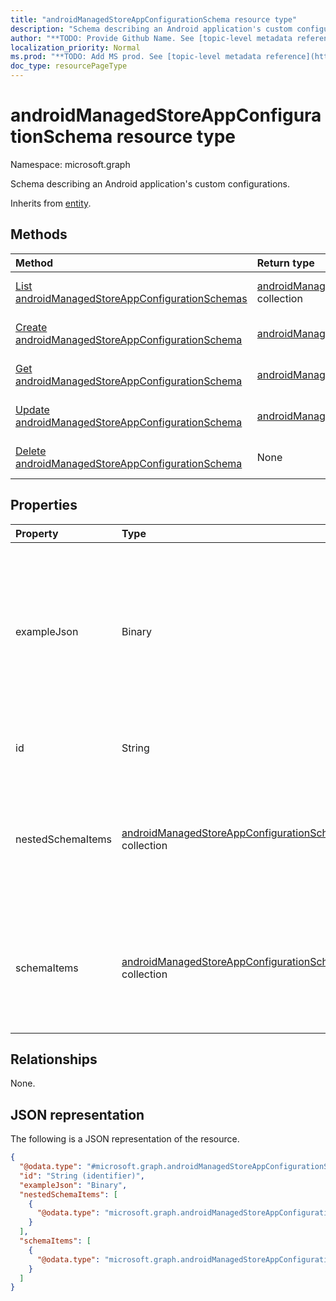 ```yaml
---
title: "androidManagedStoreAppConfigurationSchema resource type"
description: "Schema describing an Android application's custom configurations."
author: "**TODO: Provide Github Name. See [topic-level metadata reference](https://msgo.azurewebsites.net/add/document/guidelines/metadata.html#topic-level-metadata)**"
localization_priority: Normal
ms.prod: "**TODO: Add MS prod. See [topic-level metadata reference](https://msgo.azurewebsites.net/add/document/guidelines/metadata.html#topic-level-metadata)**"
doc_type: resourcePageType
---
```


# androidManagedStoreAppConfigurationSchema resource type

Namespace: microsoft.graph



Schema describing an Android application's custom configurations.


Inherits from [entity](../resources/entity.md).

## Methods
|Method|Return type|Description|
|:---|:---|:---|
|[List androidManagedStoreAppConfigurationSchemas](../api/androidmanagedstoreappconfigurationschema-list.md)|[androidManagedStoreAppConfigurationSchema](../resources/androidmanagedstoreappconfigurationschema.md) collection|Get a list of the [androidManagedStoreAppConfigurationSchema](../resources/androidmanagedstoreappconfigurationschema.md) objects and their properties.|
|[Create androidManagedStoreAppConfigurationSchema](../api/androidmanagedstoreappconfigurationschema-create.md)|[androidManagedStoreAppConfigurationSchema](../resources/androidmanagedstoreappconfigurationschema.md)|Create a new [androidManagedStoreAppConfigurationSchema](../resources/androidmanagedstoreappconfigurationschema.md) object.|
|[Get androidManagedStoreAppConfigurationSchema](../api/androidmanagedstoreappconfigurationschema-get.md)|[androidManagedStoreAppConfigurationSchema](../resources/androidmanagedstoreappconfigurationschema.md)|Read the properties and relationships of an [androidManagedStoreAppConfigurationSchema](../resources/androidmanagedstoreappconfigurationschema.md) object.|
|[Update androidManagedStoreAppConfigurationSchema](../api/androidmanagedstoreappconfigurationschema-update.md)|[androidManagedStoreAppConfigurationSchema](../resources/androidmanagedstoreappconfigurationschema.md)|Update the properties of an [androidManagedStoreAppConfigurationSchema](../resources/androidmanagedstoreappconfigurationschema.md) object.|
|[Delete androidManagedStoreAppConfigurationSchema](../api/androidmanagedstoreappconfigurationschema-delete.md)|None|Deletes an [androidManagedStoreAppConfigurationSchema](../resources/androidmanagedstoreappconfigurationschema.md) object.|

## Properties
|Property|Type|Description|
|:---|:---|:---|
|exampleJson|Binary|UTF8 encoded byte array containing example JSON string conforming to this schema that demonstrates how to set the configuration for this app|
|id|String|**TODO: Add Description** Inherited from [entity](../resources/entity.md)|
|nestedSchemaItems|[androidManagedStoreAppConfigurationSchemaItem](../resources/androidmanagedstoreappconfigurationschemaitem.md) collection|Collection of items each representing a named configuration option in the schema. It contains a flat list of all configuration.|
|schemaItems|[androidManagedStoreAppConfigurationSchemaItem](../resources/androidmanagedstoreappconfigurationschemaitem.md) collection|Collection of items each representing a named configuration option in the schema. It only contains the root-level configuration.|

## Relationships
None.

## JSON representation
The following is a JSON representation of the resource.
<!-- {
  "blockType": "resource",
  "keyProperty": "id",
  "@odata.type": "microsoft.graph.androidManagedStoreAppConfigurationSchema",
  "baseType": "microsoft.graph.entity",
  "openType": false
}
-->
``` json
{
  "@odata.type": "#microsoft.graph.androidManagedStoreAppConfigurationSchema",
  "id": "String (identifier)",
  "exampleJson": "Binary",
  "nestedSchemaItems": [
    {
      "@odata.type": "microsoft.graph.androidManagedStoreAppConfigurationSchemaItem"
    }
  ],
  "schemaItems": [
    {
      "@odata.type": "microsoft.graph.androidManagedStoreAppConfigurationSchemaItem"
    }
  ]
}
```

